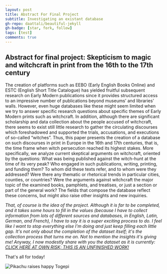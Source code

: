```yaml
---
layout: post
title: Abstract For Final Project
subtitle: Investigating an existant database
gh-repo: daattali/beautiful-jekyll
gh-badge: [star, fork, follow]
tags: [test]
comments: true
---
```

## Abstract for final project: Skepticism to magic and witchcraft in print from the 16th to the 17th century

The creation of platforms such as EEBO (Early English Books Online) and ESTC (English Short Title Catalogue) has yielded fruitful subsequent research on Early Modern publications since it provides structured access to an impressive number of publications beyond museums’ and libraries’ walls. However, even huge databases like these might seem limited when we try to answer specific research questions about specific themes of Early Modern prints such as witchcraft. In addition, although there are significant scholarship and data collection about the people accused of witchcraft, there seems to exist still little research to gather the circulating discourses which foreshadowed and supported the trials, accusations, and executions of so-called “witches”. Thus, this paper presents the creation of a database on such discourses in print in Europe in the 16th and 17th centuries, that is, the time frame when witch persecution reached its highest stakes. More specifically, we analyze current skeptical arguments on witchcraft, oriented by the questions: What was being published against the witch-hunt at the time of its very peak? Who engaged in such publications, writing, printing, and funding them? To whom did these texts refer, and to whom were they addressed? Were there any thematic or rhetorical trends in particular cities, counties, or countries? Were the arguments against witchcraft the major topic of the examined books, pamphlets, and treatises, or just a section or part of the general work? The fields that compose the database reflect these concerns, but might also raise other insights and new inquiries.

*That, of course is the idea of the project. Although it is far to be completed, and it takes some hours to fill in the values (because I have to collect information from lots of different sources and databases, in English, Latin, German, and French), I have to say it is a super exciting process to do. I feel like I want to stop everything else I'm doing and just keep filling each little gap. It's not only about the completion of the dataset itself; it's the collection process that turns me on. Not to mention the insights it's giving me! Anyway, I now modestly share with you the dataset as it is currently: [CLICK HERE AT OWN RISK; THIS IS AN UNFINISHED WORK!](https://docs.google.com/spreadsheets/d/1ow_JvsTxkmBzErvFoufuzd2vUN0uG8t93seGaaSjBLM/edit?usp=sharing)*

That's all for today!

![Pikachu raises happy Togepi](/Users/vanssabs/Documents/GitHub/vanessabcs.github.io/assets/img/dsc12_pikachu.gif)
